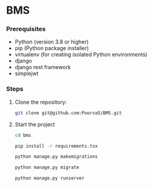 # BMS 

### Prerequisites

- Python (version 3.8 or higher)
- pip (Python package installer)
- virtualenv (for creating isolated Python environments)
- django
- django rest framework
- simplejwt


### Steps

1. Clone the repository:

    ```sh
    git clone git@github.com:Poorva5/BMS.git
    ```

2. Start the project
    
    ```sh
   cd bms

   pip install -r requirements.tsx

   python manage.py makemigrations 

   python manage.py migrate

   python manage.py runserver

    ```





